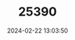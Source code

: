 ---
title: "25390"
category: "Ichthyophis mindanaoensis"
draft: false
date: 2024-02-22 13:03:50
languages:
  Undetermined: ["Agbas (bagobo)"]
  Cebuano: ["Dugho"]
  English: ["Todaya Caecilian"]
---
